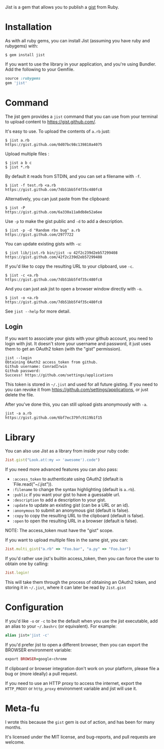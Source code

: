 Jist is a gem that allows you to publish a [gist](https://gist.github.com) from Ruby.

# Installation

As with all ruby gems, you can install Jist (assuming you have ruby and rubygems) with:

```shell
$ gem install jist
```

If you want to use the library in your application, and you're using Bundler. Add the
following to your Gemfile.

```ruby
source :rubygems
gem 'jist'
```

# Command

The jist gem provides a `jist` command that you can use from your terminal to
upload content to https://gist.github.com/.

It's easy to use. To upload the contents of `a.rb` just:

```shell
$ jist a.rb
https://gist.github.com/0d07bc98c139810a4075
```

Upload multiple files : 
```shell
$ jist a b c
$ jist *.rb
```

By default it reads from STDIN, and you can set a filename with `-f`.

```shell
$ jist -f test.rb <a.rb
https://gist.github.com/7db51bb5f4f35c480fc8
```

Alternatively, you can just paste from the clipboard:

```shell
$ jist -P
https://gist.github.com/6a330a11a0db8e52a6ee
```

Use `-p` to make the gist public and `-d` to add a description.
```shell
$ jist -p -d "Random rbx bug" a.rb
https://gist.github.com/2977722
```

You can update existing gists with `-u`:

```shell
$ jist lib/jist.rb bin/jist -u 42f2c239d2eb57299408
https://gist.github.com/42f2c239d2eb57299408
```

If you'd like to copy the resulting URL to your clipboard, use `-c`.

```shell
$ jist -c <a.rb
https://gist.github.com/7db51bb5f4f35c480fc8
```

And you can just ask jist to open a browser window directly with `-o`.

```shell
$ jist -o <a.rb
https://gist.github.com/7db51bb5f4f35c480fc8
```

See `jist --help` for more detail.

## Login

If you want to associate your gists with your github account, you need to login
with jist. It doesn't store your username and password, it just uses them to get
an OAuth2 token (with the "gist" permission).

```shell
jist --login
Obtaining OAuth2 access_token from github.
Github username: ConradIrwin
Github password:
Success! https://github.com/settings/applications
```

This token is stored in `~/.jist` and used for all future gisting. If you need to
you can revoke it from https://github.com/settings/applications, or just delete the
file.

After you've done this, you can still upload gists anonymously with `-a`.

```shell
jist -a a.rb
https://gist.github.com/6bf7ec379fc9119b1f15
```

# Library

You can also use Jist as a library from inside your ruby code:

```ruby
Jist.gist("Look.at(:my => 'awesome').code")
```

If you need more advanced features you can also pass:

* `:access_token` to authenticate using OAuth2 (default is `File.read("~/.jist")).
* `:filename` to change the syntax highlighting (default is `a.rb`).
* `:public` if you want your gist to have a guessable url.
* `:description` to add a description to your gist.
* `:update` to update an existing gist (can be a URL or an id).
* `:anonymous` to submit an anonymous gist (default is false).
* `:copy` to copy the resulting URL to the clipboard (default is false).
* `:open` to open the resulting URL in a browser (default is false).

NOTE: The access_token must have the "gist" scope.

If you want to upload multiple files in the same gist, you can:

```ruby
Jist.multi_gist("a.rb" => "Foo.bar", "a.py" => "Foo.bar")
```

If you'd rather use jist's builtin access_token, then you can force the user to
obtain one by calling:

```ruby
Jist.login!
```

This will take them through the process of obtaining an OAuth2 token, and storing it
in `~/.jist`, where it can later be read by `Jist.gist`

Configuration
=============

If you'd like `-o` or `-c` to be the default when you use the jist executable, add an
alias to your `~/.bashrc` (or equivalent). For example:

```ruby
alias jist='jist -c'
```

If you'd prefer jist to open a different browser, then you can export the BROWSER
environment variable:

```ruby
export BROWSER=google-chrome
```

If clipboard or browser integration don't work on your platform, please file a bug or
(more ideally) a pull request.

If you need to use an HTTP proxy to access the internet, export the `HTTP_PROXY` or
`http_proxy` environment variable and jist will use it.

Meta-fu
=======

I wrote this because the `gist` gem is out of action, and has been for many months.

It's licensed under the MIT license, and bug-reports, and pull requests are welcome.
